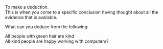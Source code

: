 To make a deduction.\
 This is when you come to a specific conclusion having thought about all
the evidence that is available.

What can you deduce from the following:

All people with green hair are kind\
 All kind people are happy working with computers?
